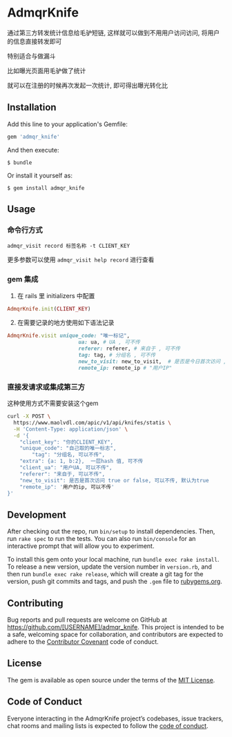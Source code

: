 # AdmqrKnife

通过第三方转发统计信息给毛驴短链, 这样就可以做到不用用户访问访问, 将用户的信息直接转发即可

特别适合与做漏斗

比如曝光页面用毛驴做了统计

就可以在注册的时候再次发起一次统计, 即可得出曝光转化比

## Installation

Add this line to your application's Gemfile:

```ruby
gem 'admqr_knife'
```

And then execute:

    $ bundle

Or install it yourself as:

    $ gem install admqr_knife

## Usage

### 命令行方式

`admqr_visit record 标签名称 -t CLIENT_KEY`

更多参数可以使用 `admqr_visit help record` 进行查看


### gem 集成

1. 在 rails 里 initializers 中配置

```ruby
AdmqrKnife.init(CLIENT_KEY)
```

2. 在需要记录的地方使用如下语法记录

```ruby
AdmqrKnife.visit unique_code: "唯一标记",
                       ua: ua, # UA , 可不传
                       referer: referer, # 来自于 , 可不传
                       tag: tag, # 分组名 , 可不传
                       new_to_visit: new_to_visit,  # 是否是今日首次访问 , 可不传, 默认是
                       remote_ip: remote_ip # "用户IP"
```

### 直接发请求或集成第三方

这种使用方式不需要安装这个gem

```bash
curl -X POST \
  https://www.maolvdl.com/apic/v1/api/knifes/statis \
  -H 'Content-Type: application/json' \
  -d '{
	"client_key": "你的CLIENT_KEY",
	"unique_code": "自己取的唯一标志",
        "tag": "分组名, 可以不传",
	"extra": {a: 1, b:2},  一层hash 值, 可不传
	"client_ua": "用户UA, 可以不传",
	"referer": "来自于, 可以不传",
    "new_to_visit": 是否是首次访问 true or false, 可以不传, 默认为true
    "remote_ip": '用户的ip, 可以不传'
}'
```

## Development

After checking out the repo, run `bin/setup` to install dependencies. Then, run `rake spec` to run the tests. You can also run `bin/console` for an interactive prompt that will allow you to experiment.

To install this gem onto your local machine, run `bundle exec rake install`. To release a new version, update the version number in `version.rb`, and then run `bundle exec rake release`, which will create a git tag for the version, push git commits and tags, and push the `.gem` file to [rubygems.org](https://rubygems.org).

## Contributing

Bug reports and pull requests are welcome on GitHub at https://github.com/[USERNAME]/admqr_knife. This project is intended to be a safe, welcoming space for collaboration, and contributors are expected to adhere to the [Contributor Covenant](http://contributor-covenant.org) code of conduct.

## License

The gem is available as open source under the terms of the [MIT License](https://opensource.org/licenses/MIT).

## Code of Conduct

Everyone interacting in the AdmqrKnife project’s codebases, issue trackers, chat rooms and mailing lists is expected to follow the [code of conduct](https://github.com/[USERNAME]/admqr_knife/blob/master/CODE_OF_CONDUCT.md).
